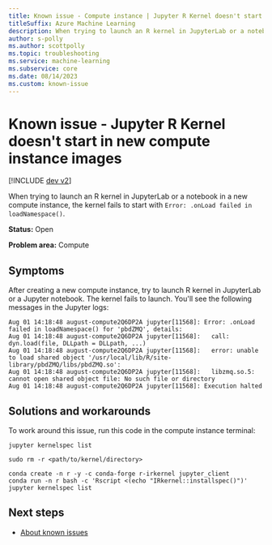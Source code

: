 ```yaml
---
title: Known issue - Compute instance | Jupyter R Kernel doesn't start in new compute instance images 
titleSuffix: Azure Machine Learning
description: When trying to launch an R kernel in JupyterLab or a notebook in a new compute instance, the kernel fails to start
author: s-polly
ms.author: scottpolly
ms.topic: troubleshooting  
ms.service: machine-learning
ms.subservice: core
ms.date: 08/14/2023
ms.custom: known-issue
---
```


# Known issue  - Jupyter R Kernel doesn't start in new compute instance images 

[!INCLUDE [dev v2](../includes/machine-learning-dev-v2.md)]

When trying to launch an R kernel in JupyterLab or a notebook in a new compute instance, the kernel fails to start with `Error: .onLoad failed in loadNamespace()`.

**Status:** Open

**Problem area:** Compute

## Symptoms

After creating a new compute instance, try to launch R kernel in JupyterLab or a Jupyter notebook. The kernel fails to launch. You'll see the following messages in the Jupyter logs:


```  
Aug 01 14:18:48 august-compute2Q6DP2A jupyter[11568]: Error: .onLoad failed in loadNamespace() for 'pbdZMQ', details:
Aug 01 14:18:48 august-compute2Q6DP2A jupyter[11568]:   call: dyn.load(file, DLLpath = DLLpath, ...)
Aug 01 14:18:48 august-compute2Q6DP2A jupyter[11568]:   error: unable to load shared object '/usr/local/lib/R/site-library/pbdZMQ/libs/pbdZMQ.so':
Aug 01 14:18:48 august-compute2Q6DP2A jupyter[11568]:   libzmq.so.5: cannot open shared object file: No such file or directory
Aug 01 14:18:48 august-compute2Q6DP2A jupyter[11568]: Execution halted
```

## Solutions and workarounds

To work around this issue, run this code in the compute instance terminal:

```azurecli
jupyter kernelspec list

sudo rm -r <path/to/kernel/directory>

conda create -n r -y -c conda-forge r-irkernel jupyter_client
conda run -n r bash -c 'Rscript <(echo "IRkernel::installspec()")'
jupyter kernelspec list

```

## Next steps

- [About known issues](azure-machine-learning-known-issues.md)
